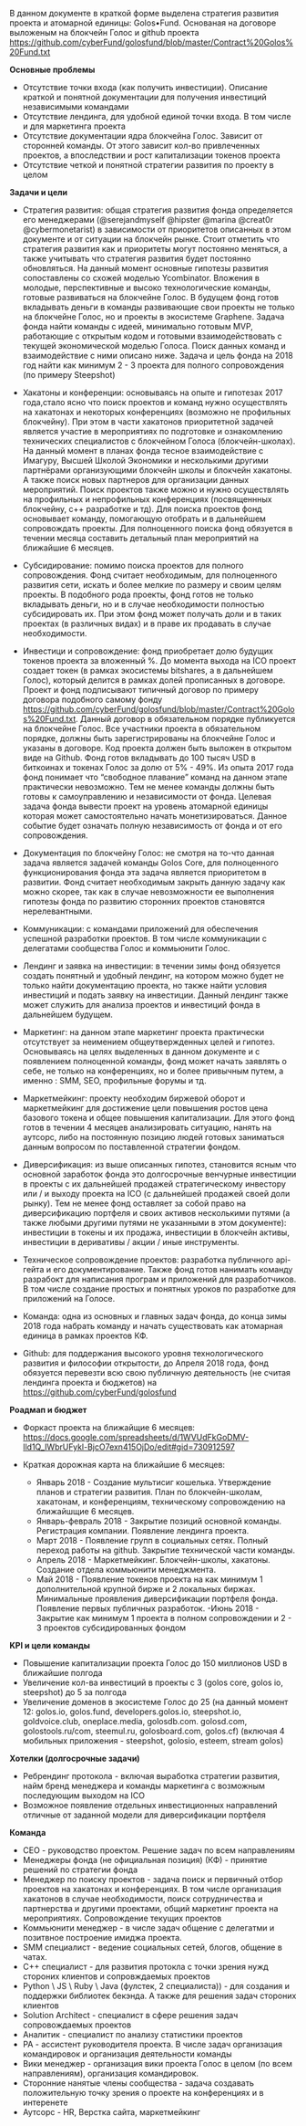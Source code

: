 В данном документе в краткой форме выделена стратегия развития проекта и атомарной единицы: Golos•Fund. Основаная на договоре выложеным на блокчейн Голос и github проекта https://github.com/cyberFund/golosfund/blob/master/Contract%20Golos%20Fund.txt

**Основные проблемы**

- Отсутствие точки входа (как получить инвестиции). Описание краткой и понятной документации для получения инвестиций независимыми командами
- Отсутствие лендинга, для удобной единой точки входа. В том числе и для маркетинга проекта
- Отсутствие документации ядра блокчейна Голос. Зависит от сторонней команды. От этого зависит кол-во привлеченных проектов, а впоследствии и рост капитализации токенов проекта
- Отсутствие четкой и понятной стратегии развития по проекту в целом 

**Задачи и цели**

- Стратегия развития: общая стратегия развития фонда определяется его менеджерами (@serejandmyself @hipster @marina @creat0r @cybermonetarist) в зависимости от приоритетов описанных в этом документе и от ситуации на блокчейн рынке. Стоит отметить что стратегия развития как и приоритеты могут постоянно меняться, а также учитывать что стратегия развития будет постоянно обновляться.
На данный момент основные гипотезы развития сопоставлены со схожей моделью Ycombinator. Вложения в молодые, перспективные и высоко технологические команды, готовые развиваться на блокчейне Голос. 
В будущем фонд готов вкладывать деньги в команды развивающие свои проекты не только на блокчейне Голос, но и проекты в экосистеме Graphene.
Задача фонда найти команды с идеей, минимально готовым MVP, работающие с открытым кодом и готовыми взаимодействовать с текущей экономической моделью Голоса. 
Поиск данных команд и взаимодействие с ними описано ниже. Задача и цель фонда на 2018 год найти как минимум 2 - 3 проекта для полного сопровождения (по примеру Steepshot)

- Хакатоны и конференции: основываясь на опыте и гипотезах 2017 года,стало ясно что поиск проектов и команд нужно осуществлять на хакатонах и некоторых конференциях (возможно не профильных блокчейну). При этом в части хакатонов приоритетной задачей является участие в мероприятиях по подготовке и ознакомлению технических специалистов с блокчейном Голоса (блокчейн-школах).
На данный момент в планах фонда тесное взаимодействие с Имагуру, Высшей Школой Экономики и несколькими другими партнёрами организующими блокчейн школы и блокчейн хакатоны. А также поиск новых партнеров для организации данных мероприятий.
Поиск проектов также можно и нужно осуществлять на профильных и непрофильных конференциях (посвященнных блокчейну, с++ разработке и тд). 
Для поиска проектов фонд основывает команду, помогающую отобрать и в дальнейшем сопровождать проекты. Для полноценного поиска фонд обязуется в течении месяца составить детальный план мероприятий на ближайшие 6 месяцев. 

- Субсидирование: помимо поиска проектов для полного сопровождения. Фонд считает необходимым, для полноценного развития сети, искать и более мелкие по размеру и своим целям проекты. 
В подобного рода проекты, фонд готов не только вкладывать деньги, но и в случае необходимости полностью субсидировать их. 
При этом фонд может получать доли и в таких проектах (в различных видах) и в праве их продавать в случае необходимости.   

- Инвестици и сопровождение: фонд приобретает долю будущих токенов проекта за вложенный %. До момента выхода на ICO проект создает токен (в рамках экосистемы bitshares, а в дальнейшем Голос), который делится в рамках долей прописанных в договоре.  
Проект и фонд подписывают типичный договор по примеру договора подобного самому фонду https://github.com/cyberFund/golosfund/blob/master/Contract%20Golos%20Fund.txt. Данный договор в обязательном порядке публикуется на блокчейне Голос.
Все участники проекта в обязательном порядке, должны быть зарегистрированы на блокчейне Голос и указаны в договоре. 
Код проекта должен быть выложен в открытом виде на Github.
Фонд готов вкладывать до 100 тысяч USD в биткоинах и токенах Голос за долю от 5% - 49%.
Из опыта 2017 года фонд понимает что “свободное плавание” команд на данном этапе практически невозможно. Тем не менее команды должны быть готовы к самоуправлению и независимости от фонда. 
Целевая задача фонда вывести проект на уровень атомарной единицы которая может самостоятельно начать монетизироваться. Данное событие будет означать полную независимость от фонда и от его сопровождения.  

- Документация по блокчейну Голос: не смотря на то-что данная задача является задачей команды Golos Core, для полноценного функционирования фонда эта задача является приоритетом в развитии. Фонд считает необходимым закрыть данную задачу как можно скорее, так как в случае невозможности ее выполнения гипотезы фонда по развитию сторонних проектов становятся нерелевантными. 

- Коммуникации: с командами приложений  для обеспечения успешной разработки проектов. В том числе коммуникации с делегатами сообщества Голос и коммьюнити Голос. 

- Лендинг и заявка на инвестиции: в течении зимы фонд обязуется создать понятный и удобный лендинг, на котором можно будет не только найти документацию проекта, но также найти условия инвестиций и подать заявку на инвестиции. 
Данный лендинг также может служить для анализа проектов и инвестиций фонда в дальнейшем будущем. 

- Маркетинг: на данном этапе маркетинг проекта практически отсутствует за неимением общеутвержденных целей и гипотез. Основываясь на целях выделенных в данном документе и с появлением полноценной команды, фонд может начать заявлять о себе, не только на конференциях, но и более привычным путем, а именно : SMM, SEO, профильные форумы и тд.

- Маркетмейкинг: проекту необходим биржевой оборот и маркетмейкинг для достижение цели повышения ростов цена базового токена и общее повышения капитализации. Для этого фонд готов в течении 4 месяцев анализировать ситуацию, нанять на аутсорс, либо на постоянную позицию людей готовых заниматься данным вопросом по поставленной стратегии фондом.

- Диверсификация: из выше описанных гипотез, становится ясным что основной заработок фонда это долгосрочные венчурные инвестиции в проекты с их дальнейшей продажей стратегическому инвестору или / и выходу проекта на ICO (с дальнейшей продажей своей доли рынку). 
Тем не менее фонд оставляет за собой право на диверсификацию портфеля и своих активов несколькими путями (а также любыми другими путями не указанными в этом документе): инвестиции в токены и их продажа, инвестиции в блокчейн активы, инвестиции в деривативы / акции / иные инструменты.

- Техническое сопровождение проектов: разработка публичного api-гейта и его документирование. Также фонд готов нанимать команду разрабокт для написания програм и приложений для разработчиков. В том числе создание простых и понятных уроков по разработке для приложений на Голосе.

- Команда: одна из основных и главных задач фонда, до конца зимы 2018 года набрать команду и начать существовать как атомарная единица в рамках проектов КФ.
 
- Github: для поддержания высокого уровня технологического развития и философии открытости, до Апреля 2018 года, фонд обязуется перевезти всю свою публичную деятельность (не считая лендинга проекта и бюджетов) на https://github.com/cyberFund/golosfund 

**Роадмап и бюджет**

- Форкаст проекта на ближайщие 6 месяцев: https://docs.google.com/spreadsheets/d/1WVUdFkGoDMV-lld1Q_IWbrUFykl-BjcO7exn415OjDo/edit#gid=730912597

- Краткая дорожная карта на ближайшие 6 месяцев:
  - Январь 2018 - Создание мультисиг кошелька. Утверждение планов и стратегии развития. План по блокчейн-школам, хакатонам, и конференциям, техническому сопровождению на ближайшщие 6 месяцев.
  - Январь-февраль 2018 - Закрытие позиций основной команды. Регистрация компании. Появление лендинга проекта.
  - Март 2018 - Появление групп в социальных сетях. Полный переход работы на github. Закрытие технической части команды. 
  - Апрель 2018 - Маркетмейкинг. Блокчейн-школы, хакатоны. Создание отдела коммьюнити менеджмента. 
  - Май 2018 - Появление токенов проекта на как минимум 1 дополнительной крупной бирже и 2 локальных биржах. Минимальные проявления диверсификации портфеля фонда. Появление первых публичных разработок.
   -Июнь 2018 - Закрытие как минимум 1 проекта в полном сопровождении и 2 - 3 проектов субсидированных фондом

**KPI и цели команды**

- Повышение капитализации проекта Голос до 150 миллионов USD в ближайшие полгода
- Увеличение кол-ва инвестиций в проекты с 3 (golos core, golos io, steepshot) до 5 за полгода
- Увеличение доменов в экосистеме Голос до 25 (на данный момент 12: golos.io, golos.fund, developers.golos.io, steepshot.io, goldvoice.club, oneplace.media, golosdb.com. golosd.com, golostools.ru/com, steemul.ru, golosboard.com, golos.cf) (включая 4 мобильных приложения - steepshot, golosio, esteem, stream golos)    

**Хотелки (долгосрочные задачи)**

- Ребрендинг протокола - включая выработка стратегии развития, найм бренд менеджера и команды маркетинга с возможным последующим выходом на ICO
- Возможное появление отдельных инвестиционных направлений отличные от заданной модели для диверсификации портфеля

**Команда**

- CEO - руководство проектом. Решение задач по всем направлениям
- Менеджеры фонда (не официальная позиция) (КФ) - принятие решений по стратегии фонда
- Менеджер по поиску проектов - задача поиск и первичный отбор проектов на хакатонах и конференциях. В том числе организация хакатонов в случае необходимости, поиск сотрудничества и партнерства и другими проектами, общий маркетинг проекта на мероприятиях. Сопровождение текущих проектов
- Коммьюнити менеджер - в числе задач общение с делегатми и позитвное построение имиджа проекта.
- SMM специалист - ведение социальных сетей, блогов, общение в чатах.
- С++ специалист - для развития протокла с точки зрения нужд стороних клиентов и сопровждаемых проектов
- Python \ JS \ Ruby \ Java (фулстек, 2 специалиста)) - для создания и поддержки библиотек бекэнда. А также для решения задач стороних клиентов
- Solution Architect - специалист в сфере решения задач сопровождаемых проектов 
- Аналитик - специалист по анализу статистики проектов 
- PA - ассистент руководителя проекта. В числе задач организация командировок и организация деятельности команды
- Вики менеджер - организация вики проекта Голос в целом (по всем направлениям), организация командировок.
- Сторонние нанятые члены сообщества - задача создавать положительную точку зрения о проекте на конференциях и в интеренете
- Аутсорс - HR, Верстка сайта, маркетмейкинг
